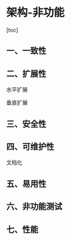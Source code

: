 # 架构-非功能

[toc]

## 一、一致性

## 二、扩展性

水平扩展

垂直扩展

## 三、安全性

## 四、可维护性

文档化

## 五、易用性

## 六、非功能测试

## 七、性能


